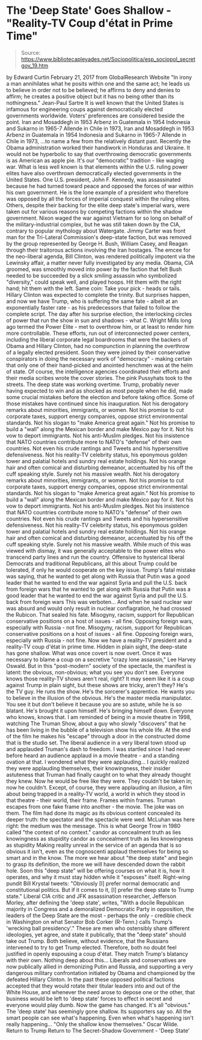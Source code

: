 # The 'Deep State' Goes Shallow - "Reality-TV Coup d'état in Prime Time"

> Source: https://www.bibliotecapleyades.net/Sociopolitica/esp_sociopol_secretgov_19.htm

by Edward Curtin February 21, 2017 from GlobalResearch Website
"In irony a man annihilates what he posits
within one and the same act;
he leads us to believe in order not to be believed;
he affirms to deny and denies to affirm;
he creates a positive object but it has no being
other than its nothingness."
Jean-Paul Sartre
It is well known that the United States is infamous for engineering coups against democratically elected governments worldwide.
Voters' preferences are considered beside the point.
Iran and Mosaddegh in 1953 Arbenz in Guatemala in 1954 Indonesia and Sukarno in 1965-7 Allende in Chile in 1973,
Iran and Mosaddegh in 1953
Arbenz in Guatemala in 1954
Indonesia and Sukarno in 1965-7
Allende in Chile in 1973,
...to name a few from the relatively distant past.
Recently the Obama administration worked their handiwork in Honduras and Ukraine. It would not be hyperbolic to say that overthrowing democratic governments is as American as apple pie.
It's our "democratic" tradition - like waging war. What is less well known is that elements within the U.S. ruling power elites have also overthrown democratically elected governments in the United States.
One U.S. president, John F. Kennedy, was assassinated because he had turned toward peace and opposed the forces of war within his own government.
He is the lone example of a president who therefore was opposed by all the forces of imperial conquest within the ruling elites. Others, despite their backing for the elite deep state's imperial wars, were taken out for various reasons by competing factions within the shadow government.
Nixon waged the war against Vietnam for so long on behalf of the military-industrial complex, but he was still taken down by the CIA, contrary to popular mythology about Watergate.
Jimmy Carter was front man for the Tri-Lateral Commission's deep-state faction, but was removed by the group represented by George H. Bush, William Casey, and Reagan through their traitorous actions involving the Iran hostages.
The emcee for the neo-liberal agenda, Bill Clinton, was rendered politically impotent via the Lewinsky affair, a matter never fully investigated by any media. Obama, CIA groomed, was smoothly moved into power by the faction that felt Bush needed to be succeeded by a slick smiling assassin who symbolized "diversity," could speak well, and played hoops. Hit them with the right hand; hit them with the left.
Same coin:
Take your pick - heads or tails.
Hillary Clinton was expected to complete the trinity. But surprises happen, and now we have Trump, who is suffering the same fate - albeit at an exponentially faster rate - as his predecessors that failed to follow the complete script.
The day after his surprise election, the interlocking circles of power that run the show in sun and shadows - what C. Wright Mills long ago termed the Power Elite - met to overthrow him, or at least to render him more controllable.
These efforts, run out of interconnected power centers, including the liberal corporate legal boardrooms that were the backers of Obama and Hillary Clinton, had no compunction in planning the overthrow of a legally elected president.
Soon they were joined by their conservative conspirators in doing the necessary work of "democracy" - making certain that only one of their hand-picked and anointed henchmen was at the helm of state.
Of course, the intelligence agencies coordinated their efforts and their media scribes wrote the cover stories.
The pink Pussyhats took to the streets. The deep state was working overtime. Trump, probably never having expected to win and as shocked as most people when he did, made some crucial mistakes before the election and before taking office.
Some of those mistakes have continued since his inauguration.
Not his derogatory remarks about minorities, immigrants, or women. Not his promise to cut corporate taxes, support energy companies, oppose strict environmental standards. Not his slogan to "make America great again." Not his promise to build a "wall" along the Mexican border and make Mexico pay for it. Not his vow to deport immigrants. Not his anti-Muslim pledges. Not his insistence that NATO countries contribute more to NATO's "defense" of their own countries. Not even his crude rantings and Tweets and his hypersensitive defensiveness. Not his reality-TV celebrity status, his eponymous golden tower and palatial hotels and sundry real estate holdings. Not his orange hair and often comical and disturbing demeanor, accentuated by his off the cuff speaking style. Surely not his massive wealth.
Not his derogatory remarks about minorities, immigrants, or women.
Not his promise to cut corporate taxes, support energy companies, oppose strict environmental standards.
Not his slogan to "make America great again."
Not his promise to build a "wall" along the Mexican border and make Mexico pay for it.
Not his vow to deport immigrants.
Not his anti-Muslim pledges.
Not his insistence that NATO countries contribute more to NATO's "defense" of their own countries.
Not even his crude rantings and Tweets and his hypersensitive defensiveness.
Not his reality-TV celebrity status, his eponymous golden tower and palatial hotels and sundry real estate holdings.
Not his orange hair and often comical and disturbing demeanor, accentuated by his off the cuff speaking style.
Surely not his massive wealth.
While much of this was viewed with dismay, it was generally acceptable to the power elites who transcend party lines and run the country.
Offensive to hysterical liberal Democrats and traditional Republicans, all this about Trump could be tolerated, if only he would cooperate on the key issue. Trump's fatal mistake was saying,
that he wanted to get along with Russia that Putin was a good leader that he wanted to end the war against Syria and pull the U.S. back from foreign wars
that he wanted to get along with Russia
that Putin was a good leader
that he wanted to end the war against Syria and pull the U.S. back from foreign wars
This was verboten...
And when he said nuclear war was absurd and would only result in nuclear conflagration, he had crossed the Rubicon.
That sealed his fate.
Misogyny, racism, support for Republican conservative positions on a host of issues - all fine. Opposing foreign wars, especially with Russia - not fine.
Misogyny, racism, support for Republican conservative positions on a host of issues - all fine.
Opposing foreign wars, especially with Russia - not fine.
Now we have a reality-TV president and a reality-TV coup d'état in prime time.
Hidden in plain sight, the deep-state has gone shallow. What was once covert is now overt. Once it was necessary to blame a coup on a secretive "crazy lone assassin," Lee Harvey Oswald.
But in this "post-modern" society of the spectacle, the manifest is latent:
the obvious, non-obvious; what you see you don't see.
Everyone knows those reality-TV shows aren't real, right?
It may seem like it is a coup against Trump in plain sight, but these shows are tricky, aren't they?
He's the TV guy. He runs the show. He's the sorcerer's apprentice. He wants you to believe in the illusion of the obvious. He's the master media manipulator.
You see it but don't believe it because you are so astute, while he is so blatant.
He's brought it upon himself. He's bringing himself down. Everyone who knows, knows that. I am reminded of being in a movie theatre in 1998, watching The Truman Show, about a guy who slowly "discovers" that he has been living in the bubble of a television show his whole life.
At the end of the film he makes his "escape" through a door in the constructed dome that is the studio set.
The liberal audience in a very liberal town stood up and applauded Truman's dash to freedom. I was startled since I had never before heard an audience applaud in a movie theatre - and a standing ovation at that.
I wondered what they were applauding...
I quickly realized they were applauding themselves, their knowingness, their insider astuteness that Truman had finally caught on to what they already thought they knew.
Now he would be free like they were. They couldn't be taken in; now he couldn't. Except, of course, they were applauding an illusion, a film about being trapped in a reality-TV world, a world in which they stood in that theatre - their world, their frame.
Frames within frames. Truman escapes from one fake frame into another - the movie. The joke was on them.
The film had done its magic as its obvious content concealed its deeper truth: the spectator and the spectacle were wed. McLuhan was here right: the medium was the message. This is what George Trow in 1980 called "the context of no context."
candor as concealment truth as lies knowingness as stupidity
candor as concealment
truth as lies
knowingness as stupidity
Making reality unreal in the service of an agenda that is so obvious it isn't, even as the cognoscenti applaud themselves for being so smart and in the know. The more we hear about "the deep state" and begin to grasp its definition, the more we will have descended down the rabbit hole. Soon this "deep state" will be offering courses on what it is, how it operates, and why it must stay hidden while it "exposes" itself. Right-wing pundit Bill Krystal tweets:
"Obviously [I] prefer normal democratic and constitutional politics. But if it comes to it, [I] prefer the deep state to Trump state."
Liberal CIA critic and JFK assassination researcher, Jefferson Morley, after defining the 'deep state', writes,
"With a docile Republican majority in Congress and a demoralized Democratic Party in opposition, the leaders of the Deep State are the most - perhaps the only - credible check in Washington on what Senator Bob Corker (R-Tenn.) calls Trump's 'wrecking ball presidency'."
These are men who ostensibly share different ideologies, yet agree, and state it publically, that the "deep state" should take out Trump.
Both believe, without evidence, that the Russians intervened to try to get Trump elected. Therefore, both no doubt feel justified in openly espousing a coup d'état. They match Trump's blatancy with their own.
Nothing deep about this... Liberals and conservatives are now publically allied in demonizing Putin and Russia, and supporting a very dangerous military confrontation initiated by Obama and championed by the defeated Hillary Clinton.
In the past these opposed political factions accepted that they would rotate their titular leaders into and out of the White House, and whenever the need arose to depose one or the other, that business would be left to 'deep state' forces to effect in secret and everyone would play dumb. Now the game has changed. It's all "obvious." The 'deep state' has seemingly gone shallow. Its supporters say so. All the smart people can see what's happening.
Even when what's happening isn't really happening...
"Only the shallow know themselves."
Oscar Wilde.
Return to Trump
Return to The Secret-Shadow Government - 'Deep State'
